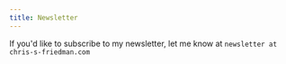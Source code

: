 ```yaml
---
title: Newsletter
---
```


If you'd like to subscribe to my newsletter, let me know at `newsletter at chris-s-friedman.com`
